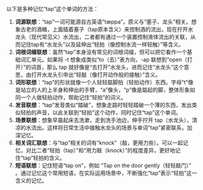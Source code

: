 以下是多种记忆“tap”这个单词的方法：
1. **词源联想**：“tap”一词可能源自古英语“tæppa”，原义与“塞子、龙头”相关。想象古老的酒桶，上面插着塞子（tap原本含义）来控制酒的流出，现在拧开水龙头（现代常见义）水流出，二者都有通过一个装置控制液体流出的关联，从而记住tap有“水龙头”以及延伸出“轻拍（像控制水流一样轻触）”等含义。
2. **词根词缀联想**：虽然“tap”本身没有常见的词根词缀，但可以把它看作一个基础词汇单元。如果将 -t 想象成类似“to（去）”表方向，-ap 联想到“open（打开）”的词首，那么 tap 就好像是“去打开”水龙头，进而记住“水龙头”这个意思，由打开水龙头引申出“轻敲（像打开动作般的接触）”含义。
3. **词形联想**：“tap”的形状就像一个人轻轻踮脚拍（轻拍动作）东西。字母“t”像是站立的人的上半身和伸出的手臂，“a”像头，“p”像是踮起的脚，整体形象如同一个人做轻拍动作，帮助记住“轻拍”的词义。
4. **发音联想**：“tap”发音类似“踏破”，想象走路时轻轻踏破一个薄的东西，发出类似轻拍的声音，以此关联到“轻拍”这个动作，同时记住“tap”这个单词。
5. **场景联想**：想象早晨起床去洗漱，走到洗手池边，伸手拧开 tap（水龙头），清凉的水流出。这样将日常生活中接触水龙头的场景与单词“tap”紧密联系，加深记忆。
6. **相关词汇联想**：与“tap”相关的词有“knock”（敲，更用力些）。可以一起记忆，对比二者“轻拍（tap）”和“用力敲（knock）”的程度差异，更好地记住“tap”轻拍的含义。
7. **短语联想**：记住短语“tap on”，例如 “Tap on the door gently（轻轻敲门）” 。通过记忆这个常用短语，在实际运用场景中，不断强化“tap”表示“轻拍”这一含义的记忆。 